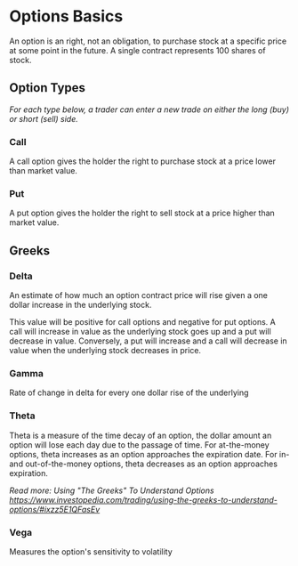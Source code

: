 # Options Basics

An option is an right, not an obligation, to purchase stock at a specific price at some point in the future.  A single contract represents 100 shares of stock.

## Option Types

_For each type below, a trader can enter a new trade on either the long (buy) or short (sell) side._

### Call

A call option gives the holder the right to purchase stock at a price lower than market value.

### Put

A put option gives the holder the right to sell stock at a price higher than market value.

## Greeks

### Delta

An estimate of how much an option contract price will rise given a one dollar increase in the underlying stock.

This value will be positive for call options and negative for put options.  A call will increase in value as the underlying stock goes up and a put will decrease in value. Conversely, a put will increase and a call will decrease in value when the underlying stock decreases in price.

### Gamma

Rate of change in delta for every one dollar rise of the underlying

### Theta

Theta is a measure of the time decay of an option, the dollar amount an option will lose each day due to the passage of time. For at-the-money options, theta increases as an option approaches the expiration date. For in- and out-of-the-money options, theta decreases as an option approaches expiration.

_Read more: Using "The Greeks" To Understand Options https://www.investopedia.com/trading/using-the-greeks-to-understand-options/#ixzz5E1QFasEv_

### Vega

Measures the option's sensitivity to volatility
